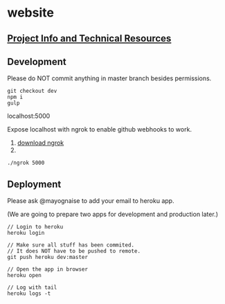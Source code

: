 # website

## [Project Info and Technical Resources](https://github.com/rolz/gitback/wiki)

## Development

Please do NOT commit anything in master branch besides permissions.

```
git checkout dev
npm i
gulp
```
localhost:5000


Expose localhost with ngrok to enable github webhooks to work.

1. [download ngrok](https://ngrok.com/)
2.
```
./ngrok 5000
```



## Deployment

Please ask @mayognaise to add your email to heroku app.

(We are going to prepare two apps for development and production later.)

```
// Login to heroku
heroku login

// Make sure all stuff has been commited.
// It does NOT have to be pushed to remote.
git push heroku dev:master

// Open the app in browser
heroku open

// Log with tail
heroku logs -t
```
